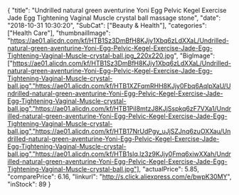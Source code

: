 {
	"title": "Undrilled natural green aventurine Yoni Egg  Pelvic Kegel Exercise Jade Egg Tightening Vaginal Muscle crystal ball massage stone",
	"date": "2018-10-31 10:30:20",
	"SubCat": ["Beauty & Health"],
	"categories": ["Health Care"],
	"thumbnailImage": "https://ae01.alicdn.com/kf/HTB1Sz3DmBfH8KJjy1Xbq6zLdXXaL/Undrilled-natural-green-aventurine-Yoni-Egg-Pelvic-Kegel-Exercise-Jade-Egg-Tightening-Vaginal-Muscle-crystal-ball.jpg_220x220.jpg",
	"BigImage": ["https://ae01.alicdn.com/kf/HTB1Sz3DmBfH8KJjy1Xbq6zLdXXaL/Undrilled-natural-green-aventurine-Yoni-Egg-Pelvic-Kegel-Exercise-Jade-Egg-Tightening-Vaginal-Muscle-crystal-ball.jpg","https://ae01.alicdn.com/kf/HTB1XZFqmRHH8KJjy0Fbq6AqlpXaU/Undrilled-natural-green-aventurine-Yoni-Egg-Pelvic-Kegel-Exercise-Jade-Egg-Tightening-Vaginal-Muscle-crystal-ball.jpg","https://ae01.alicdn.com/kf/HTB1PiI8mtzJ8KJjSspkq6zF7VXa1/Undrilled-natural-green-aventurine-Yoni-Egg-Pelvic-Kegel-Exercise-Jade-Egg-Tightening-Vaginal-Muscle-crystal-ball.jpg","https://ae01.alicdn.com/kf/HTB17NrUdPgy_uJjSZJnq6zuOXXau/Undrilled-natural-green-aventurine-Yoni-Egg-Pelvic-Kegel-Exercise-Jade-Egg-Tightening-Vaginal-Muscle-crystal-ball.jpg","https://ae01.alicdn.com/kf/HTB1slq.lz3z9KJjy0Fmq6xiwXXah/Undrilled-natural-green-aventurine-Yoni-Egg-Pelvic-Kegel-Exercise-Jade-Egg-Tightening-Vaginal-Muscle-crystal-ball.jpg"],
	"actualPrice": 5.85,
	"comparePrice": 6.16,
	"linkurl": "http://s.click.aliexpress.com/e/bwpK30MY",
	"inStock": 89
}
